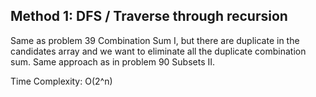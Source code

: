 ## Method 1: DFS / Traverse through recursion

Same as problem 39 Combination Sum I, but there are duplicate in the candidates array and we want to eliminate all the duplicate combination sum. Same approach
as in problem 90 Subsets II.

Time Complexity: O(2^n)
